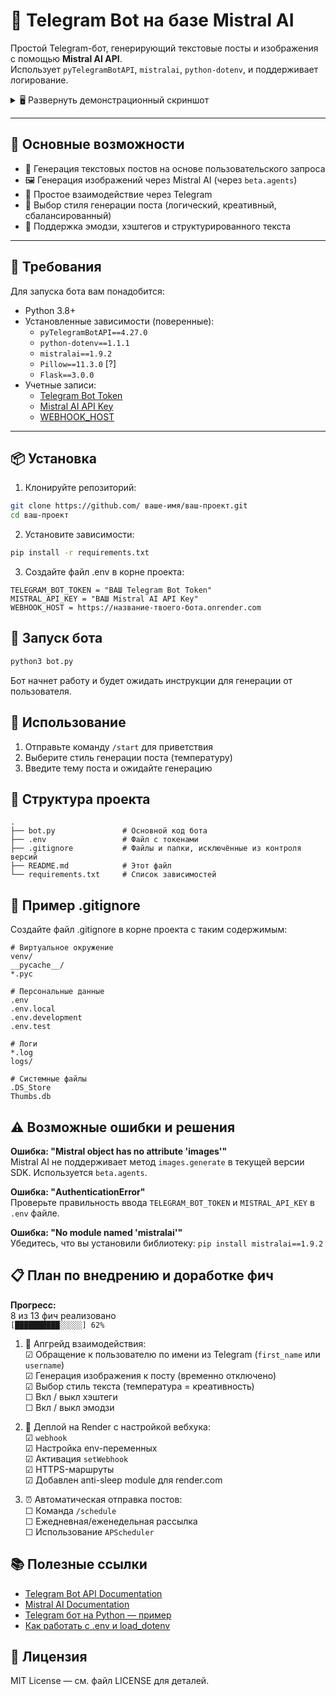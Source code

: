 # 🤖 Telegram Bot на базе Mistral AI

Простой Telegram-бот, генерирующий текстовые посты и изображения с помощью **Mistral AI API**.  
Использует `pyTelegramBotAPI`, `mistralai`, `python-dotenv`, и поддерживает логирование.

<details>
<summary>🖥 Развернуть демонстрационный скриншот</summary>
<img width="1061" height="742" alt="image" src="https://github.com/user-attachments/assets/5aef9a07-2d83-4b06-8e06-9d40b327989a" />
</details>

---

## 📌 Основные возможности

- 🚀 Генерация текстовых постов на основе пользовательского запроса  
- 🖼 Генерация изображений через Mistral AI (через `beta.agents`)  
- 📱 Простое взаимодействие через Telegram  
- 🧠 Выбор стиля генерации поста (логический, креативный, сбалансированный)
- 🧾 Поддержка эмодзи, хэштегов и структурированного текста  

---

## 🔧 Требования

Для запуска бота вам понадобится:

- Python 3.8+
- Установленные зависимости (поверенные):
  - `pyTelegramBotAPI==4.27.0`
  - `python-dotenv==1.1.1`
  - `mistralai==1.9.2`
  - `Pillow==11.3.0` [?]
  - `Flask==3.0.0`
- Учетные записи:
  - [Telegram Bot Token](https://core.telegram.org/bots/api )
  - [Mistral AI API Key](https://mistral.ai )
  - [WEBHOOK_HOST](https://render.com )

---

## 📦 Установка

1. Клонируйте репозиторий:

```bash
git clone https://github.com/ ваше-имя/ваш-проект.git
cd ваш-проект
```

2. Установите зависимости:

```bash
pip install -r requirements.txt
```

3. Создайте файл .env в корне проекта:

```env
TELEGRAM_BOT_TOKEN = "ВАШ Telegram Bot Token"
MISTRAL_API_KEY = "ВАШ Mistral AI API Key"
WEBHOOK_HOST = https://название-твоего-бота.onrender.com
```

## 🚀 Запуск бота

```bash
python3 bot.py
```

Бот начнет работу и будет ожидать инструкции для генерации от пользователя.

## 📱 Использование

1. Отправьте команду `/start` для приветствия
2. Выберите стиль генерации поста (температуру)
3. Введите тему поста и ожидайте генерацию

## 📁 Структура проекта
```
.
├── bot.py               # Основной код бота
├── .env                 # Файл с токенами
├── .gitignore           # Файлы и папки, исключённые из контроля версий
├── README.md            # Этот файл
└── requirements.txt     # Список зависимостей
```

## 📝 Пример .gitignore

Создайте файл .gitignore в корне проекта с таким содержимым:
```
# Виртуальное окружение
venv/
__pycache__/
*.pyc

# Персональные данные
.env
.env.local
.env.development
.env.test

# Логи
*.log
logs/

# Системные файлы
.DS_Store
Thumbs.db
```

## ⚠️ Возможные ошибки и решения

**Ошибка: "Mistral object has no attribute 'images'"**  
Mistral AI не поддерживает метод `images.generate` в текущей версии SDK. Используется `beta.agents`.

**Ошибка: "AuthenticationError"**  
Проверьте правильность ввода `TELEGRAM_BOT_TOKEN` и `MISTRAL_API_KEY` в `.env` файле.

**Ошибка: "No module named 'mistralai'"**  
Убедитесь, что вы установили библиотеку: `pip install mistralai==1.9.2`

## 📋 План по внедрению и доработке фич

**Прогресс:**  
8 из 13 фич реализовано  
`[██████████░░░░░] 62%`

1. 🔄 Апгрейд взаимодействия:  
   ☑ Обращение к пользователю по имени из Telegram (`first_name` или `username`)  
   ☑ Генерация изображения к посту (временно отключено)  
   ☑ Выбор стиль текста (температура = креативность)  
   ☐ Вкл / выкл хэштеги  
   ☐ Вкл / выкл эмодзи  

2. 🚀 Деплой на Render с настройкой вебхука:  
   ☑ `webhook`  
   ☑ Настройка env-переменных  
   ☑ Активация `setWebhook`  
   ☑ HTTPS-маршруты  
   ☑ Добавлен anti-sleep module для render.com  

3. ⏰ Автоматическая отправка постов:  
   ☐ Команда `/schedule`  
   ☐ Ежедневная/еженедельная рассылка  
   ☐ Использование `APScheduler`

## 📚 Полезные ссылки

- [Telegram Bot API Documentation](https://core.telegram.org/bots/api )
- [Mistral AI Documentation](https://docs.mistral.ai/ )
- [Telegram бот на Python — пример](https://habr.com/ru/articles/750332/ )
- [Как работать с .env и load_dotenv](https://habr.com/ru/articles/662406/ )

## 📝 Лицензия
MIT License — см. файл LICENSE для деталей.
